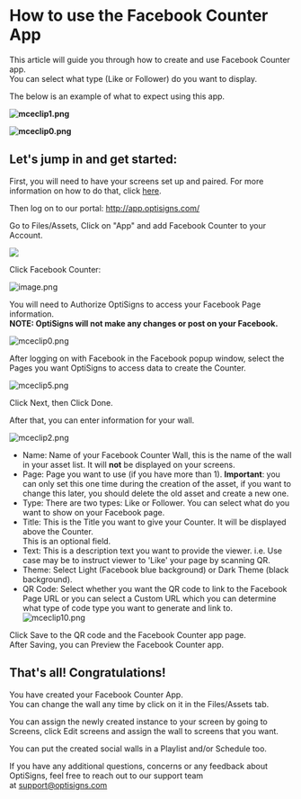 # How to use the Facebook Counter App

This article will guide you through how to create and use Facebook Counter app.  
You can select what type (Like or Follower) do you want to display.

The below is an example of what to expect using this app.

**![mceclip1.png](https://support.optisigns.com/hc/article_attachments/1500001887342)**

**![mceclip0.png](https://support.optisigns.com/hc/article_attachments/1500001936341)**

## **Let's jump in and get started:**

First, you will need to have your screens set up and paired. For more information on how to do that, click [here](https://www.optisigns.com/blog/how-to-set-up-digital-signs-with-optisigns-and-amazon-fire-tv).

Then log on to our portal: <http://app.optisigns.com/>

Go to Files/Assets, Click on "App" and add Facebook Counter to your Account.

![](https://support.optisigns.com/hc/article_attachments/26482731822355)

Click Facebook Counter:

![image.png](https://support.optisigns.com/hc/article_attachments/360061188094)

You will need to Authorize OptiSigns to access your Facebook Page information.  
**NOTE: OptiSigns will not make any changes or post on your Facebook.**

![mceclip0.png](https://support.optisigns.com/hc/article_attachments/360061188014)

After logging on with Facebook in the Facebook popup window, select the Pages you want OptiSigns to access data to create the Counter.

![mceclip5.png](https://support.optisigns.com/hc/article_attachments/360061959213)

Click Next, then Click Done.

After that, you can enter information for your wall.

![mceclip2.png](https://support.optisigns.com/hc/article_attachments/1500001936421)

* Name: Name of your Facebook Counter Wall, this is the name of the wall in your asset list. It will **not** be displayed on your screens.
* Page: Page you want to use (if you have more than 1). **Important**: you can only set this one time during the creation of the asset, if you want to change this later, you should delete the old asset and create a new one.
* Type: There are two types: Like or Follower. You can select what do you want to show on your Facebook page.
* Title: This is the Title you want to give your Counter. It will be displayed above the Counter.  
  This is an optional field.
* Text: This is a description text you want to provide the viewer. i.e. Use case may be to instruct viewer to 'Like' your page by scanning QR.
* Theme: Select Light (Facebook blue background) or Dark Theme (black background).
* QR Code: Select whether you want the QR code to link to the Facebook Page URL or you can select a Custom URL which you can determine what type of code type you want to generate and link to.  
  ![mceclip10.png](https://support.optisigns.com/hc/article_attachments/360061042674)

Click Save to the QR code and the Facebook Counter app page.  
After Saving, you can Preview the Facebook Counter app.

## **That's all! Congratulations!**

You have created your Facebook Counter App.  
You can change the wall any time by click on it in the Files/Assets tab.

You can assign the newly created instance to your screen by going to Screens, click Edit screens and assign the wall to screens that you want.

You can put the created social walls in a Playlist and/or Schedule too.

If you have any additional questions, concerns or any feedback about OptiSigns, feel free to reach out to our support team at [support@optisigns.com](mailto:support@optisigns.com)